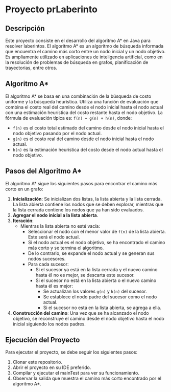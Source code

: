 # Proyecto prLaberinto

## Descripción
Este proyecto consiste en el desarrollo del algoritmo A* en Java para resolver laberintos. El algoritmo A* es un algoritmo de búsqueda informada que encuentra el camino más corto entre un nodo inicial y un nodo objetivo. Es ampliamente utilizado en aplicaciones de inteligencia artificial, como en la resolución de problemas de búsqueda en grafos, planificación de trayectorias, entre otros.

## Algoritmo A*
El algoritmo A* se basa en una combinación de la búsqueda de costo uniforme y la búsqueda heurística. Utiliza una función de evaluación que combina el costo real del camino desde el nodo inicial hasta el nodo actual con una estimación heurística del costo restante hasta el nodo objetivo. La fórmula de evaluación típica es: `f(n) = g(n) + h(n)`, donde:
- `f(n)` es el costo total estimado del camino desde el nodo inicial hasta el nodo objetivo pasando por el nodo actual.
- `g(n)` es el costo real del camino desde el nodo inicial hasta el nodo actual.
- `h(n)` es la estimación heurística del costo desde el nodo actual hasta el nodo objetivo.

## Pasos del Algoritmo A*
El algoritmo A* sigue los siguientes pasos para encontrar el camino más corto en un grafo:

1. **Inicialización**: Se inicializan dos listas, la lista abierta y la lista cerrada. La lista abierta contiene los nodos que se deben explorar, mientras que la lista cerrada contiene los nodos que ya han sido evaluados.
2. **Agregar el nodo inicial a la lista abierta**.
3. **Iteración**:
   - Mientras la lista abierta no esté vacía:
     - Seleccionar el nodo con el menor valor de `f(n)` de la lista abierta. Este será el nodo actual.
     - Si el nodo actual es el nodo objetivo, se ha encontrado el camino más corto y se termina el algoritmo.
     - De lo contrario, se expande el nodo actual y se generan sus nodos sucesores.
     - Para cada sucesor:
       - Si el sucesor ya está en la lista cerrada y el nuevo camino hasta él no es mejor, se descarta este sucesor.
       - Si el sucesor no está en la lista abierta o el nuevo camino hasta él es mejor:
         - Se actualizan los valores `g(n)` y `h(n)` del sucesor.
         - Se establece el nodo padre del sucesor como el nodo actual.
         - Si el sucesor no está en la lista abierta, se agrega a ella.
4. **Construcción del camino**: Una vez que se ha alcanzado el nodo objetivo, se reconstruye el camino desde el nodo objetivo hasta el nodo inicial siguiendo los nodos padres.

## Ejecución del Proyecto
Para ejecutar el proyecto, se debe seguir los siguientes pasos:
1. Clonar este repositorio.
2. Abrir el proyecto en su IDE preferido.
3. Compilar y ejecutar el mainTest para ver su funcionamiento.
5. Observar la salida que muestra el camino más corto encontrado por el algoritmo A*.
